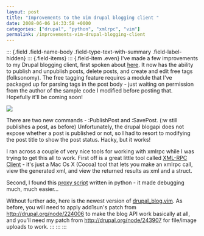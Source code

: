 ```yaml
---
layout: post
title: "Improvements to the Vim drupal blogging client "
date: 2008-06-06 14:33:58 +0000
categories: ["drupal", "python", "xmlrpc", "vim"]
permalink: /improvements-vim-drupal-blogging-client
---
```

::: {.field .field-name-body .field-type-text-with-summary .field-label-hidden}
::: {.field-items}
::: {.field-item .even}
I\'ve made a few improvements to my Drupal blogging client, first spoken
about [here](http://reluctanthacker.rollett.org/node/25). It now has the
ability to publish and unpublish posts, delete posts, and create and
edit free tags (folksonomy). The free tagging feature requires a module
that I\'ve packaged up for parsing tags in the post body - just waiting
on permission from the author of the sample code I modified before
posting that. Hopefully it\'ll be coming soon!

![](http://reluctanthacker.rollett.org/sites/default/files/Picture%2020.png)

There are two new commands - :PublishPost and :SavePost. (:w still
publishes a post, as before) Unfortunately, the drupal blogapi does not
expose whether a post is published or not, so I had to resort to
modifying the post title to show the post status. Hacky, but it works!

I ran across a couple of very nice tools for working with xmlrpc while I
was trying to get this all to work. First off is a great little tool
called [XML-RPC Client](http://ditchnet.org/xmlrpc/) - it\'s just a Mac
Os X (Cocoa) tool that lets you make an xmlrpc call, view the generated
xml, and view the returned results as xml and a struct.

Second, I found this [proxy
script](http://www.myelin.co.nz/notes/xmlrpc-debug-proxy.html) written
in python - it made debugging much, much easier\...

Without further ado, here is the newest version of
[drupal\_blog.vim](http://reluctanthacker.rollett.org/sites/default/files/drupal_blog.vim.sanitized).
As before, you will need to apply add1sun\'s patch from
<http://drupal.org/node/224006> to make the blog API work basically at
all, and you\'ll need my patch from <http://drupal.org/node/243907> for
file/image uploads to work.
:::
:::
:::

